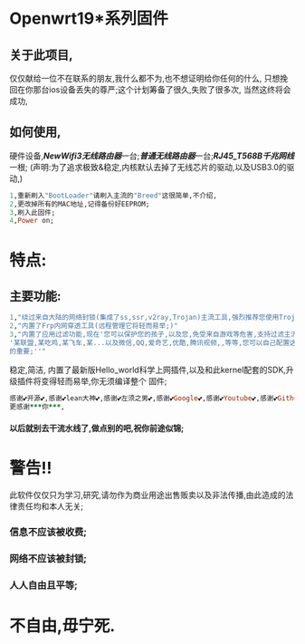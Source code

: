 # Openwrt19*系列固件
## 关于此项目,
仅仅献给一位不在联系的朋友,我什么都不为,也不想证明给你任何的什么,
只想挽回在你那台ios设备丢失的尊严;这个计划筹备了很久,失败了很多次,
当然这终将会成功,

## 如何使用,
硬件设备,***NewWifi3无线路由器***一台;***普通无线路由器***一台;***RJ45_T568B千兆网线***一根;
(声明:为了追求极致&稳定,内核默认去掉了无线芯片的驱动,以及USB3.0的驱动,)
```ruby
1,重新刷入"BootLoader"请刷入主流的"Breed"这很简单,不介绍,
2,更改掉所有的MAC地址,记得备份好EEPROM;
3,刷入此固件;
4,Power on;
```


# 特点:
## 主要功能:
```ruby
1,"绕过来自大陆的网络封锁(集成了ss,ssr,v2ray,Trojan)主流工具,强烈推荐您使用Trojan;"
2,"内置了Frp内网穿透工具(远程管理它将轻而易举;)"
3,"内置了应用过滤功能,现在'您可以保护您的孩子,以及您,免受来自游戏等危害,支持过滤主流的各种游戏
'某联盟,某吃鸡,某飞车,某...以及微信,QQ,爱奇艺,优酷,腾讯视频,,等等,您可以自己配置这一切,自由多么
的重要;''"
```

稳定,简洁,
内置了最新版Hello_world科学上网插件,以及和此kernel配套的SDK,升级插件将变得轻而易举,你无须编译整个
固件;

```ruby
感谢💕开源💕,感谢💕lean大神💕,感谢💕左须之男💕,感谢💕Google💕,感谢💕Youtube💕,感谢💕Github💕;
更感谢***你***,
```
#### 以后就别去干流水线了,做点别的吧,祝你前途似锦;


# 警告!!
此软件仅仅只为学习,研究,请勿作为商业用途出售贩卖以及非法传播,由此造成的法律责任均和本人无关;

### 信息不应该被收费;
### 网络不应该被封锁;
### 人人自由且平等;
# 不自由,毋宁死.
